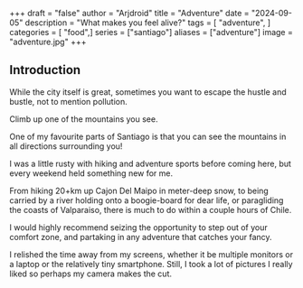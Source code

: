 +++
draft = "false"
author = "Arjdroid"
title = "Adventure"
date = "2024-09-05"
description = "What makes you feel alive?"
tags = [
    "adventure", 
]
categories = [
    "food",]
series = ["santiago"]
aliases = ["adventure"]
image = "adventure.jpg"
+++

## Introduction

While the city itself is great, sometimes you want to escape the hustle and bustle, not to mention pollution.

Climb up one of the mountains you see.

One of my favourite parts of Santiago is that you can see the mountains in all directions surrounding you!

I was a little rusty with hiking and adventure sports before coming here, but every weekend held something new for me.

From hiking 20+km up Cajon Del Maipo in meter-deep snow, to being carried by a river holding onto a boogie-board for dear life, or paragliding the coasts of Valparaiso, there is much to do within a couple hours of Chile.

I would highly recommend seizing the opportunity to step out of your comfort zone, and partaking in any adventure that catches your fancy.

I relished the time away from my screens, whether it be multiple monitors or a laptop or the relatively tiny smartphone. Still, I took a lot of pictures I really liked so perhaps my camera makes the cut.
